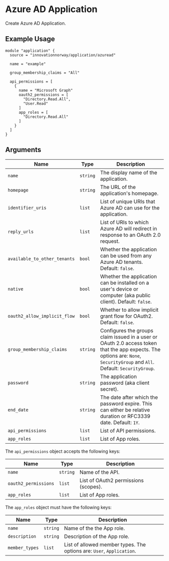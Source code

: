 # Azure AD Application

Create Azure AD Application.

## Example Usage

```hcl
module "application" {
  source = "innovationnorway/application/azuread"

  name = "example"

  group_membership_claims = "All"

  api_permissions = [
    {
      name = "Microsoft Graph"
      oauth2_permissions = [
        "Directory.Read.All",
        "User.Read"
      ]
      app_roles = [
        "Directory.Read.All"
      ]
    }
  ]
}
```

## Arguments

| Name | Type | Description |
| --- | --- | --- |
| `name` | `string` | The display name of the application. |
| `homepage` | `string` | The URL of the application's homepage. |
| `identifier_uris` | `list` | List of unique URIs that Azure AD can use for the application. |
| `reply_urls` | `list` | List of URIs to which Azure AD will redirect in response to an OAuth 2.0 request. |
| `available_to_other_tenants` | `bool` | Whether the application can be used from any Azure AD tenants. Default: `false`. |
| `native` | `bool` | Whether the application can be installed on a user's device or computer (aka public client). Default: `false`. |
| `oauth2_allow_implicit_flow` | `bool` | Whether to allow implicit grant flow for OAuth2. Default: `false`. |
| `group_membership_claims` | `string` | Configures the groups claim issued in a user or OAuth 2.0 access token that the app expects. The options are: `None`, `SecurityGroup` and `All`. Default: `SecurityGroup`. |
| `password` | `string` | The application password (aka client secret). |
| `end_date` | `string` | The date after which the password expire. This can either be relative duration or RFC3339 date. Default: `1Y`. |
| `api_permissions` | `list` | List of API permissions. |
| `app_roles` | `list` | List of App roles. |

The `api_permissions` object accepts the following keys:

| Name | Type | Description |
| --- | --- | --- |
| `name` | `string` | Name of the API. |
| `oauth2_permissions` | `list` | List of OAuth2 permissions (scopes). |
| `app_roles` | `list` | List of App roles. |

The `app_roles` object must have the following keys:

| Name | Type | Description |
| --- | --- | --- |
| `name` | `string` | Name of the the App role. |
| `description` | `string` | Description of the App role. |
| `member_types` | `list` | List of allowed member types. The options are: `User`, `Application`. |
